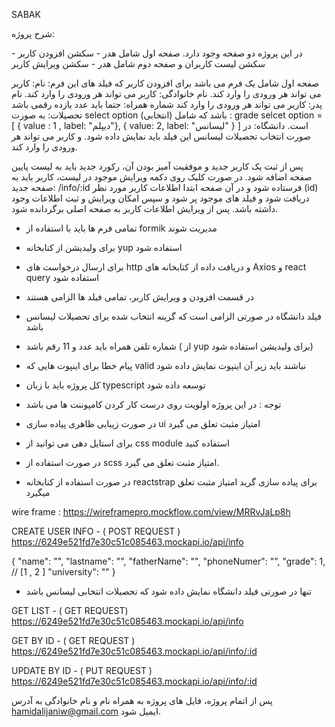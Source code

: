 SABAK 

شرح پروژه: 

در این پروژه دو صفحه وجود دارد.
صفحه اول شامل هدر - سکشن افزودن کاربر - سکشن لیست کاربران و 
صفحه دوم شامل هدر - سکشن ویرایش کاربر

صفحه اول شامل یک فرم می باشد برای افزودن کاربر که فیلد های این فرم:
نام: کاربر می تواند هر ورودی را وارد کند.
نام خانوادگی: کاربر می تواند هر ورودی را وارد کند.
نام پدر: کاربر می تواند هر ورودی را وارد کند
شماره همراه: حتما باید عدد یازده رقمی باشد
تحصیلات: به صورت select option (انتخابی) باشد که شامل :
grade selcet option = [
 { value : 1 , label: "دیپلم"},
 { value: 2, label: "لیسانس" }
]
است.
دانشگاه: در صورت انتخاب تحصیلات لیسانس این فیلد باید نمایش داده شود. و کاربر می تواند هر ورودی را وارد کند.

پس از ثبت یک کاربر جدید و موفقیت آمیز بودن آن، رکورد جدید باید به لیست پایین صفحه اضافه شود.
در صورت کلیک روی دکمه ویرایش موجود در لیست، کاربر باید به صفحه جدید:
/info/:id
فرستاده شود و در آن صفحه ابتدا اطلاعات کاربر مورد نظر (id) دریافت شود و فیلد های موجود پر شود و سپس امکان ویرایش و ثبت اطلاعات وجود داشته باشد.
پس از ویرایش اطلاعات کاربر به صفحه اصلی برگردانده شود.



- تمامی فرم ها باید با استفاده از formik مدیریت شوند
- برای ولیدیشن از کتابخانه yup استفاده شود 
- برای ارسال درخواست های http و دریافت داده از کتابخانه های Axios و react query استفاده شود
- در قسمت افزودن و ویرایش کاربر، تمامی فیلد ها الزامی هستند
- فیلد دانشگاه در صورتی الزامی است  که گزینه انتخاب شده برای تحصیلات لیسانس باشد
- شماره تلفن همراه باید عدد و 11 رقم باشد ( از yup برای ولیدیشن استفاده شود)
- پیام خطا برای اینپوت هایی که valid نباشند باید زیر آن اینپوت نمایش داده شود
- کل پروژه باید با زبان typescript توسعه داده شود


- توجه : در این پروژه اولویت روی درست کار کردن کامپوننت ها می باشد
- در صورت زیبایی ظاهری پیاده سازی ui امتیاز مثبت تعلق می گیرد
- برای استایل دهی می توانید از css module استفاده کنید
- در صورت استفاده از scss امتیاز مثبت تعلق می گیرد.
- در صورت استفاده از کتابخانه reactstrap برای پیاده سازی گرید امتیاز مثبت تعلق میگیرد


wire frame : https://wireframepro.mockflow.com/view/MRRvJaLp8h


CREATE USER INFO - ( POST REQUEST )
https://6249e521fd7e30c51c085463.mockapi.io/api/info

{
  "name": "",
  "lastname": "",
  "fatherName": "",
  "phoneNumer": "",
  "grade": 1, // [1 , 2 ]
  "university": ""
}

- تنها در صورتی فیلد دانشگاه نمایش داده شود که  تحصیلات انتخابی لیسانس باشد


GET LIST - ( GET REQUEST)
https://6249e521fd7e30c51c085463.mockapi.io/api/info

GET BY ID - ( GET REQUEST ) 
https://6249e521fd7e30c51c085463.mockapi.io/api/info/:id

UPDATE BY ID - ( PUT REQUEST )
https://6249e521fd7e30c51c085463.mockapi.io/api/info/:id


پس از اتمام پروژه، فایل های پروژه به همراه نام و نام خانوادگی به آدرس hamidalijaniw@gmail.com ایمیل شود.